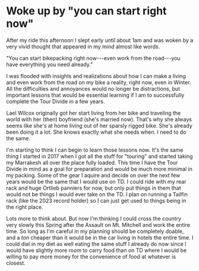 # Woke up by "you can start right now"

After my ride this afternoon I slept early until about 1am and was woken by a very vivid thought that appeared in my mind almost like words.

"You can start bikepacking right now---even work from the road---you have everything you need already."

I was flooded with insights and realizations about how I can make a living and even work from the road on my bike a reality, right now, even in Winter. All the difficulties and annoyances would no longer be distractions, but important lessons that would be essential learning if I am to successfully complete the Tour Divide in a few years.

Lael Wilcox originally got her start living from her bike and traveling the world with her (then) boyfriend (she's married now). That's why she always seems like she's at home living out of her sparsly rigged bike. She's already been doing it a lot. She knows exactly what she needs when. I need to do the same.

I'm starting to think I can begin to learn those lessons now. It's the same thing I started in 2017 when I got all the stuff for "touring" and started taking my Marrakesh all over the place fully loaded.  This time I have the Tour Divide in mind as a goal for preparation and would be much more minimal in my packing. Some of the gear I aquire and decide on over the next few years would be the same that I would use on TD. I could ride with my rear rack and huge Ortlieb panniers for now, but only put things in them that would not be things I would ever take on the TD. I plan on running a Tailfin rack (like the 2023 record holder) so I can just get used to things being in the right place.

Lots more to think about. But now I'm thinking I could cross the country very slowly this Spring after the Assault on Mt. Mitchell and work the entire time. So long as I'm careful in my planning should be completely doable, and a *ton* cheaper than it would be in the car living in hotels the entire time. I could dial in my diet as well eating the same stuff I already do now since I would have slightly more room to carry food than on TD where I would be willing to pay more money for the convenience of food at whatever is closest.

